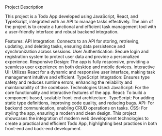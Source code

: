 Project Description

This project is a Todo App developed using JavaScript, React, and TypeScript, integrated with an API to manage tasks effectively. The aim of the project is to create a functional and efficient task management tool with a user-friendly interface and robust backend integration.

Features:
API Integration: Connects to an API for storing, retrieving, updating, and deleting tasks, ensuring data persistence and synchronization across sessions.
User Authentication: Secure login and registration system to protect user data and provide a personalized experience.
Responsive Design: The app is fully responsive, providing a seamless user experience on both desktop and mobile devices.
Interactive UI: Utilizes React for a dynamic and responsive user interface, making task management intuitive and efficient.
TypeScript Integration: Ensures type safety and reduces runtime errors, enhancing the reliability and maintainability of the codebase.
Technologies Used:
JavaScript: For the core functionality and interactive features of the app.
React: To build a component-based, scalable front-end architecture.
TypeScript: For adding static type definitions, improving code quality, and reducing bugs.
API: For backend communication, enabling CRUD operations on tasks.
CSS: For styling the app, ensuring a modern and clean design.
This project showcases the integration of modern web development technologies to create a practical and efficient Todo App, highlighting best practices in both front-end and back-end development.
